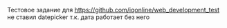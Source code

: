 Тестовое задание для https://github.com/iqonline/web_development_test           
не ставил datepicker т.к. дата работает без него
